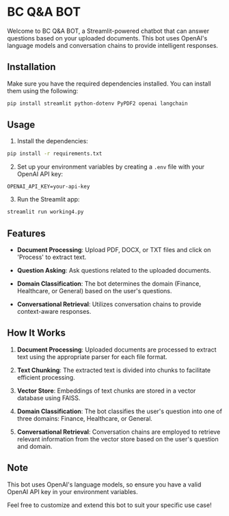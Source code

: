 # BC Q&A BOT

Welcome to BC Q&A BOT, a Streamlit-powered chatbot that can answer questions based on your uploaded documents. This bot uses OpenAI's language models and conversation chains to provide intelligent responses.

## Installation

Make sure you have the required dependencies installed. You can install them using the following:

```bash
pip install streamlit python-dotenv PyPDF2 openai langchain
```

## Usage

1. Install the dependencies:

```bash
pip install -r requirements.txt
```

2. Set up your environment variables by creating a `.env` file with your OpenAI API key:

```env
OPENAI_API_KEY=your-api-key
```

3. Run the Streamlit app:

```bash
streamlit run working4.py
```

## Features

- **Document Processing**: Upload PDF, DOCX, or TXT files and click on 'Process' to extract text.

- **Question Asking**: Ask questions related to the uploaded documents.

- **Domain Classification**: The bot determines the domain (Finance, Healthcare, or General) based on the user's questions.

- **Conversational Retrieval**: Utilizes conversation chains to provide context-aware responses.

## How It Works

1. **Document Processing**: Uploaded documents are processed to extract text using the appropriate parser for each file format.

2. **Text Chunking**: The extracted text is divided into chunks to facilitate efficient processing.

3. **Vector Store**: Embeddings of text chunks are stored in a vector database using FAISS.

4. **Domain Classification**: The bot classifies the user's question into one of three domains: Finance, Healthcare, or General.

5. **Conversational Retrieval**: Conversation chains are employed to retrieve relevant information from the vector store based on the user's question and domain.

## Note

This bot uses OpenAI's language models, so ensure you have a valid OpenAI API key in your environment variables.

Feel free to customize and extend this bot to suit your specific use case!
